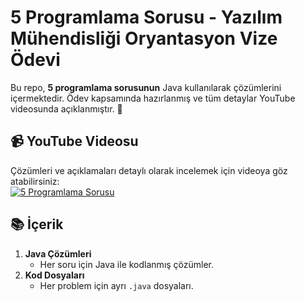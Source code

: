 # 5 Programlama Sorusu - Yazılım Mühendisliği Oryantasyon Vize Ödevi

Bu repo, **5 programlama sorusunun** Java kullanılarak çözümlerini içermektedir. Ödev kapsamında hazırlanmış ve tüm detaylar YouTube videosunda açıklanmıştır. 🚀  

## 📹 YouTube Videosu  
Çözümleri ve açıklamaları detaylı olarak incelemek için videoya göz atabilirsiniz:  
[![5 Programlama Sorusu](https://upload.wikimedia.org/wikipedia/commons/thumb/9/90/Logo_of_YouTube_%282013-2015%29.svg/1002px-Logo_of_YouTube_%282013-2015%29.svg.png)](https://youtu.be/j2-QYrcFp40?si=3q7bKGhmg1u0fMKU)  

## 📚 İçerik  
1. **Java Çözümleri**  
   - Her soru için Java ile kodlanmış çözümler.  
2. **Kod Dosyaları**  
   - Her problem için ayrı `.java` dosyaları.  
